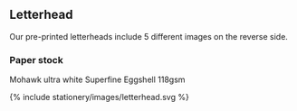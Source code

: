## Letterhead

<div class="style-guide-block-text" markdown="1">
Our pre-printed letterheads include 5 different images on the reverse side.

### Paper stock
Mohawk ultra white Superfine Eggshell 118gsm
</div>

<div class="style-guide-block-image" markdown="1">
{% include stationery/images/letterhead.svg %}
</div>